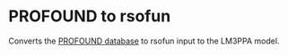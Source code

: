 # PROFOUND to rsofun

Converts the [PROFOUND database](https://dataservices.gfz-potsdam.de/pik/showshort.php?id=escidoc:5162892) to rsofun input to the LM3PPA model.

